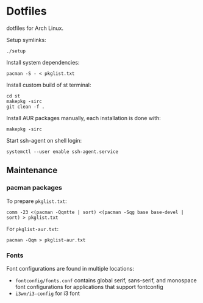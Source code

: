 # Dotfiles

dotfiles for Arch Linux.

Setup symlinks:

```
./setup
```

Install system dependencies:

```
pacman -S - < pkglist.txt
```

Install custom build of st terminal:

```
cd st
makepkg -sirc
git clean -f .
```

Install AUR packages manually, each installation is done with:

```
makepkg -sirc
```

Start ssh-agent on shell login:

```
systemctl --user enable ssh-agent.service
```

## Maintenance

### pacman packages

To prepare `pkglist.txt`:

```
comm -23 <(pacman -Qqntte | sort) <(pacman -Sqg base base-devel | sort) > pkglist.txt
```

For `pkglist-aur.txt`:

```
pacman -Qqm > pkglist-aur.txt
```

### Fonts

Font configurations are found in multiple locations:

 - `fontconfig/fonts.conf` contains global serif, sans-serif, and monospace font configurations for applications that support fontconfig
 - `i3wm/i3-config` for i3 font
